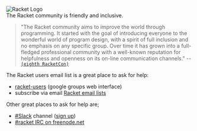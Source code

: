 ![Racket Logo](https://racket-lang.org/logo-and-text-1-2.png)   
The Racket community is friendly and inclusive.

> "The Racket community aims to improve the world through programming. It started with the goal of introducing everyone to the wonderful world of program design, with a spirit of full inclusion and no emphasis on any specific group. Over time it has grown into a full-fledged professional community with a well-known reputation for helpfulness and openness on its on-line communication channels." 
-- [`(eighth RacketCon)`](https://con.racket-lang.org)

The Racket users email list is a great place to ask for help:
* [racket-users](https://groups.google.com/forum/#!forum/racket-users/) (google groups web interface)
* subscribe via email [Racket email lists](https://lists.racket-lang.org)
  
Other great places to ask for help are; 
* [#Slack](https://racket.slack.com/) channel ([sign up](http://racket-slack.herokuapp.com/))   
* [#racket IRC on freenode.net](https://botbot.me/freenode/racket/)   
